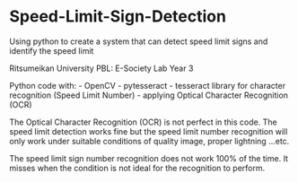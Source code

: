 # Speed-Limit-Sign-Detection
Using python to create a system that can detect speed limit signs and identify the speed limit

Ritsumeikan University PBL: E-Society Lab Year 3

Python code with:
	- OpenCV
	- pytesseract
	- tesseract library for character recognition (Speed Limit Number)
	- applying Optical Character Recognition (OCR)
  
The Optical Character Recognition (OCR) is not perfect in this code. 
The speed limit detection works fine but the speed limit number recognition will only work under suitable conditions of quality image, proper lightning ...etc. 

The speed limit sign number recognition does not work 100% of the time. 
It misses when the condition is not ideal for the recognition to perform. 

